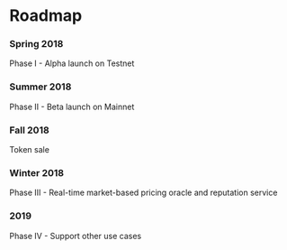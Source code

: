 # Roadmap

<div class="timeline">
  <div class="entry">
    <div class="title">
      <h3>Spring 2018</h3>
    </div>
    <div class="body">
      <p>Phase I - Alpha launch on Testnet </p>
    </div>
  </div>
  <div class="entry">
    <div class="title">
      <h3>Summer 2018</h3>
    </div>
    <div class="body">
      <p>Phase II - Beta launch on Mainnet</p>
    </div>
  </div>
  <div class="entry">
    <div class="title">
      <h3>Fall 2018</h3>
    </div>
    <div class="body">
      <p>Token sale</p>
    </div>
  </div>
  <div class="entry">
    <div class="title">
      <h3>Winter 2018</h3>
    </div>
    <div class="body">
      <p>Phase III - Real-time market-based pricing oracle and reputation service</p>
    </div>
  </div>
  <div class="entry">
    <div class="title">
      <h3>2019</h3>
    </div>
    <div class="body">
      <p>Phase IV - Support other use cases</p>
    </div>
  </div>
</div>